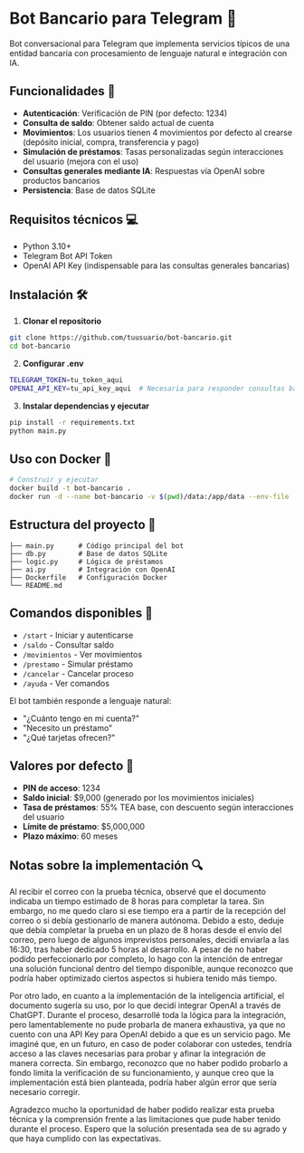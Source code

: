 # Bot Bancario para Telegram 🏦

Bot conversacional para Telegram que implementa servicios típicos de una entidad bancaria con procesamiento de lenguaje natural e integración con IA.

## Funcionalidades 🚀

- **Autenticación**: Verificación de PIN (por defecto: 1234)
- **Consulta de saldo**: Obtener saldo actual de cuenta
- **Movimientos**: Los usuarios tienen 4 movimientos por defecto al crearse (depósito inicial, compra, transferencia y pago)
- **Simulación de préstamos**: Tasas personalizadas según interacciones del usuario (mejora con el uso)
- **Consultas generales mediante IA**: Respuestas vía OpenAI sobre productos bancarios
- **Persistencia**: Base de datos SQLite

## Requisitos técnicos 💻

- Python 3.10+
- Telegram Bot API Token
- OpenAI API Key (indispensable para las consultas generales bancarias)

## Instalación 🛠️

1. **Clonar el repositorio**

```bash
git clone https://github.com/tuusuario/bot-bancario.git
cd bot-bancario
```

2. **Configurar .env**

```bash
TELEGRAM_TOKEN=tu_token_aqui
OPENAI_API_KEY=tu_api_key_aqui  # Necesaria para responder consultas bancarias
```

3. **Instalar dependencias y ejecutar**

```bash
pip install -r requirements.txt
python main.py
```

## Uso con Docker 🐳

```bash
# Construir y ejecutar
docker build -t bot-bancario .
docker run -d --name bot-bancario -v $(pwd)/data:/app/data --env-file .env bot-bancario
```

## Estructura del proyecto 📁

```
├── main.py      # Código principal del bot
├── db.py        # Base de datos SQLite
├── logic.py     # Lógica de préstamos
├── ai.py        # Integración con OpenAI
├── Dockerfile   # Configuración Docker
└── README.md
```

## Comandos disponibles 📝

- `/start` - Iniciar y autenticarse
- `/saldo` - Consultar saldo
- `/movimientos` - Ver movimientos
- `/prestamo` - Simular préstamo
- `/cancelar` - Cancelar proceso
- `/ayuda` - Ver comandos

El bot también responde a lenguaje natural:

- "¿Cuánto tengo en mi cuenta?"
- "Necesito un préstamo"
- "¿Qué tarjetas ofrecen?"

## Valores por defecto 🔑

- **PIN de acceso**: 1234
- **Saldo inicial**: $9,000 (generado por los movimientos iniciales)
- **Tasa de préstamos**: 55% TEA base, con descuento según interacciones del usuario
- **Límite de préstamo**: $5,000,000
- **Plazo máximo**: 60 meses

## Notas sobre la implementación 🔍

Al recibir el correo con la prueba técnica, observé que el documento indicaba un tiempo estimado de 8 horas para completar la tarea. Sin embargo, no me quedo claro si ese tiempo era a partir de la recepción del correo o si debía gestionarlo de manera autónoma. Debido a esto, deduje que debía completar la prueba en un plazo de 8 horas desde el envío del correo, pero luego de algunos imprevistos personales, decidí enviarla a las 16:30, tras haber dedicado 5 horas al desarrollo. A pesar de no haber podido perfeccionarlo por completo, lo hago con la intención de entregar una solución funcional dentro del tiempo disponible, aunque reconozco que podría haber optimizado ciertos aspectos si hubiera tenido más tiempo.

Por otro lado, en cuanto a la implementación de la inteligencia artificial, el documento sugería su uso, por lo que decidí integrar OpenAI a través de ChatGPT. Durante el proceso, desarrollé toda la lógica para la integración, pero lamentablemente no pude probarla de manera exhaustiva, ya que no cuento con una API Key para OpenAI debido a que es un servicio pago. Me imaginé que, en un futuro, en caso de poder colaborar con ustedes, tendría acceso a las claves necesarias para probar y afinar la integración de manera correcta. Sin embargo, reconozco que no haber podido probarlo a fondo limita la verificación de su funcionamiento, y aunque creo que la implementación está bien planteada, podría haber algún error que sería necesario corregir.

Agradezco mucho la oportunidad de haber podido realizar esta prueba técnica y la comprensión frente a las limitaciones que pude haber tenido durante el proceso. Espero que la solución presentada sea de su agrado y que haya cumplido con las expectativas.
